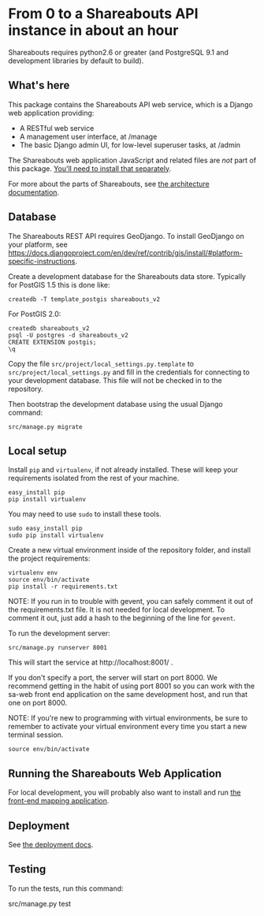 From 0 to a Shareabouts API instance in about an hour
======================================
Shareabouts requires python2.6 or greater (and PostgreSQL 9.1 and development libraries by default to build).


What's here
------------

This package contains the Shareabouts API web service,
which is a Django web application providing:

* A RESTful web service
* A management user interface, at /manage
* The basic Django admin UI, for low-level superuser tasks, at /admin

The Shareabouts web application JavaScript and related files are
*not* part of this package. [You'll need to install that separately](https://github.com/openplans/shareabouts/).

For more about the parts of Shareabouts,
see [the architecture documentation](ARCHITECTURE.md).


Database
--------

The Shareabouts REST API requires GeoDjango.  To install GeoDjango on your
platform, see https://docs.djangoproject.com/en/dev/ref/contrib/gis/install/#platform-specific-instructions.

Create a development database for the Shareabouts data store.
Typically for PostGIS 1.5 this is done like:

    createdb -T template_postgis shareabouts_v2
    
For PostGIS 2.0:
    
    createdb shareabouts_v2
    psql -U postgres -d shareabouts_v2 
    CREATE EXTENSION postgis;    
    \q

Copy the file
`src/project/local_settings.py.template` to `src/project/local_settings.py` and fill in the
credentials for connecting to your development database.  This file will not be
checked in to the repository.

Then bootstrap the development database using the usual Django command:

    src/manage.py migrate


Local setup
------------

Install `pip` and `virtualenv`, if not already installed.  These will keep your
requirements isolated from the rest of your machine.

    easy_install pip
    pip install virtualenv

You may need to use `sudo` to install these tools.

    sudo easy_install pip
    sudo pip install virtualenv

Create a new virtual environment inside of the repository folder, and install
the project requirements:

    virtualenv env
    source env/bin/activate
    pip install -r requirements.txt

NOTE: If you run in to trouble with gevent, you can safely comment it out of
the requirements.txt file.  It is not needed for local development.  To comment
it out, just add a hash to the beginning of the line for `gevent`.

To run the development server:

    src/manage.py runserver 8001

This will start the service at http://localhost:8001/ .

If you don't specify a port, the server will start on port 8000.
We recommend getting in the habit of using port 8001 so you can
work with the sa-web front end application on the same development
host, and run that one on port 8000.

NOTE: If you're new to programming with virtual environments, be sure to remember
to activate your virtual environment every time you start a new terminal session.

    source env/bin/activate



Running the Shareabouts Web Application
-----------------------------------------

For local development, you will probably also want to install and run [the
front-end mapping application](https://github.com/openplans/shareabouts/).


Deployment
-------------

See [the deployment docs](DEPLOY.md).


Testing
--------

To run the tests, run this command:

  src/manage.py test

